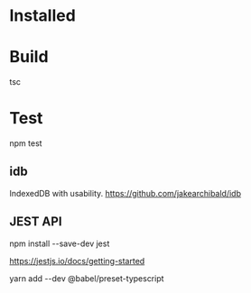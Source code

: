# Installed 

# Build
tsc
# Test
npm test

## idb
IndexedDB with usability.
https://github.com/jakearchibald/idb

## JEST API
npm install --save-dev jest

https://jestjs.io/docs/getting-started

yarn add --dev @babel/preset-typescript